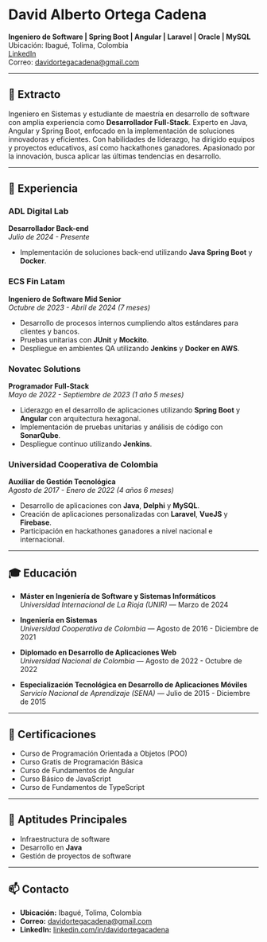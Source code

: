 # David Alberto Ortega Cadena


**Ingeniero de Software | Spring Boot | Angular | Laravel | Oracle | MySQL**  
Ubicación: Ibagué, Tolima, Colombia  
[LinkedIn](https://www.linkedin.com/in/davidortegacadena)  
Correo: davidortegacadena@gmail.com  

---

## 📄 Extracto
Ingeniero en Sistemas y estudiante de maestría en desarrollo de software con amplia experiencia como **Desarrollador Full-Stack**. Experto en Java, Angular y Spring Boot, enfocado en la implementación de soluciones innovadoras y eficientes. Con habilidades de liderazgo, ha dirigido equipos y proyectos educativos, así como hackathones ganadores. Apasionado por la innovación, busca aplicar las últimas tendencias en desarrollo.

---

## 💼 Experiencia

### ADL Digital Lab  
**Desarrollador Back-end**  
*Julio de 2024 - Presente*  
- Implementación de soluciones back-end utilizando **Java Spring Boot** y **Docker**.
  
### ECS Fin Latam  
**Ingeniero de Software Mid Senior**  
*Octubre de 2023 - Abril de 2024 (7 meses)*  
- Desarrollo de procesos internos cumpliendo altos estándares para clientes y bancos.
- Pruebas unitarias con **JUnit** y **Mockito**.
- Despliegue en ambientes QA utilizando **Jenkins** y **Docker en AWS**.

### Novatec Solutions  
**Programador Full-Stack**  
*Mayo de 2022 - Septiembre de 2023 (1 año 5 meses)*  
- Liderazgo en el desarrollo de aplicaciones utilizando **Spring Boot** y **Angular** con arquitectura hexagonal.
- Implementación de pruebas unitarias y análisis de código con **SonarQube**.
- Despliegue continuo utilizando **Jenkins**.

### Universidad Cooperativa de Colombia  
**Auxiliar de Gestión Tecnológica**  
*Agosto de 2017 - Enero de 2022 (4 años 6 meses)*  
- Desarrollo de aplicaciones con **Java**, **Delphi** y **MySQL**.
- Creación de aplicaciones personalizadas con **Laravel**, **VueJS** y **Firebase**.
- Participación en hackathones ganadores a nivel nacional e internacional.

---

## 🎓 Educación

- **Máster en Ingeniería de Software y Sistemas Informáticos**  
  *Universidad Internacional de La Rioja (UNIR)* — Marzo de 2024  

- **Ingeniería en Sistemas**  
  *Universidad Cooperativa de Colombia* — Agosto de 2016 - Diciembre de 2021  

- **Diplomado en Desarrollo de Aplicaciones Web**  
  *Universidad Nacional de Colombia* — Agosto de 2022 - Octubre de 2022  

- **Especialización Tecnológica en Desarrollo de Aplicaciones Móviles**  
  *Servicio Nacional de Aprendizaje (SENA)* — Julio de 2015 - Diciembre de 2015  

---

## 🏅 Certificaciones
- Curso de Programación Orientada a Objetos (POO)  
- Curso Gratis de Programación Básica  
- Curso de Fundamentos de Angular  
- Curso Básico de JavaScript  
- Curso de Fundamentos de TypeScript  

---

## 🚀 Aptitudes Principales
- Infraestructura de software  
- Desarrollo en **Java**  
- Gestión de proyectos de software  

---

## 📫 Contacto
- **Ubicación:** Ibagué, Tolima, Colombia  
- **Correo:** [davidortegacadena@gmail.com](mailto:davidortegacadena@gmail.com)  
- **LinkedIn:** [linkedin.com/in/davidortegacadena](https://www.linkedin.com/in/davidortegacadena)
